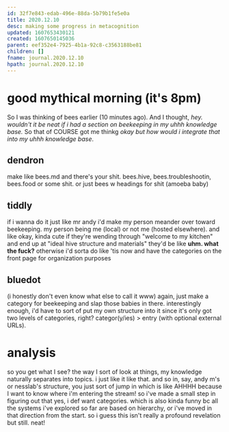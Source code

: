 ```yaml
---
id: 32f7e843-edab-496e-88da-5b79b1fe5e0a
title: 2020.12.10
desc: making some progress in metacognition
updated: 1607653430121
created: 1607650145036
parent: eef352e4-7925-4b1a-92c8-c3563188be81
children: []
fname: journal.2020.12.10
hpath: journal.2020.12.10
---
```

# good mythical morning (it's 8pm)

So I was thinking of bees earlier (10 minutes ago). And I thought, _hey. wouldn't it be neat if i had a section on beekeeping in my uhhh knowledge base._ So that of COURSE got me thinkg _okay but how would i integrate that into my uhhh knowledge base_.

## dendron

make like bees.md and there's your shit. bees.hive, bees.troubleshootin, bees.food or some shit. or just bees w headings for shit (amoeba baby)

## tiddly

if i wanna do it just like mr andy i'd make my person meander over toward beekeeping. my person being me (local) or not me (hosted elsewhere). and like okay, kinda cute if they're wending through "welcome to my kitchen" and end up at "ideal hive structure and materials" they'd be like **uhm. what the fuck?** otherwise i'd sorta do like 'tis now and have the categories on the front page for organization purposes

## bluedot

(i honestly don't even know what else to call it www) again, just make a category for beekeeping and slap those babies in there. interestingly enough, i'd have to sort of put my own structure into it since it's only got two levels of categories, right? categor(y/ies) > entry (with optional external URLs).

# analysis

so you get what I see? the way I sort of look at things, my knowledge naturally separates into topics. i just like it like that. and so in, say, andy m's or nesslab's structure, you just sort of jump in which is like AHHHH because I want to know where i'm entering the stream! so i've made a small step in figuring out that yes, i def want categories. which is also kinda funny bc all the systems i've explored so far are based on hierarchy, or i've moved in that direction from the start. so i guess this isn't really a profound revelation but still. neat!

